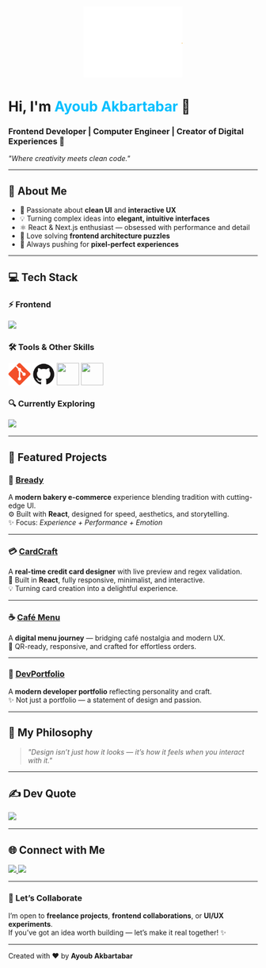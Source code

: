 <p align="center">
  <img src="https://raw.githubusercontent.com/ayoubakbartabar/ayoubakbartabar/main/Animation%20-%201744722191002.gif" width="200" />
</p>

<h1 align="left">Hi, I'm <span style="color:#00bfff;">Ayoub Akbartabar</span> 👋</h1>
<h3 align="left">Frontend Developer | Computer Engineer | Creator of Digital Experiences 🚀</h3>

<p align="left">
  <em>"Where creativity meets clean code."</em>
</p>

---

## 🌟 About Me 
- 🎯 Passionate about **clean UI** and **interactive UX**  
- 💡 Turning complex ideas into **elegant, intuitive interfaces**  
- ⚛️ React & Next.js enthusiast — obsessed with performance and detail  
- 🧩 Love solving **frontend architecture puzzles**  
- 🚀 Always pushing for **pixel-perfect experiences**

---

## 💻 Tech Stack

### ⚡ Frontend
<img src="https://skillicons.dev/icons?i=html,css,js,ts,react,nextjs,redux,tailwind,figma,vite" />

### 🛠️ Tools & Other Skills
<p align="left">
  <img src="https://raw.githubusercontent.com/devicons/devicon/master/icons/git/git-original.svg" alt="Git" width="45" height="45" style="display:inline-block;"/>
  <img src="https://raw.githubusercontent.com/devicons/devicon/master/icons/github/github-original.svg" alt="GitHub" width="45" height="45" style="display:inline-block;"/>
  <img src="https://cdn.jsdelivr.net/gh/devicons/devicon/icons/vscode/vscode-original.svg" width="45" height="45"/>
  <img src="https://cdn.jsdelivr.net/gh/devicons/devicon/icons/npm/npm-original-wordmark.svg" width="45" height="45"/>
</p>

### 🔍 Currently Exploring
<img src="https://skillicons.dev/icons?i=threejs,astro,framer" />

---

## 🚀 Featured Projects

### 🧁 [Bready](https://github.com/ayoubakbartabar/Bakery-App)
A **modern bakery e-commerce** experience blending tradition with cutting-edge UI.  
⚙️ Built with **React**, designed for speed, aesthetics, and storytelling.  
✨ Focus: *Experience + Performance + Emotion*

---

### 💳 [CardCraft](https://github.com/ayoubakbartabar/cards-landing-page)
A **real-time credit card designer** with live preview and regex validation.  
🎨 Built in **React**, fully responsive, minimalist, and interactive.  
💡 Turning card creation into a delightful experience.

---

### ☕ [Café Menu](https://github.com/ayoubakbartabar/Coffee-Shop-Menu-Project)
A **digital menu journey** — bridging café nostalgia and modern UX.  
📱 QR-ready, responsive, and crafted for effortless orders.

---

### 💼 [DevPortfolio](https://github.com/ayoubakbartabar/profile-project)
A **modern developer portfolio** reflecting personality and craft.  
✨ Not just a portfolio — a statement of design and passion.

---

## 🧭 My Philosophy
> *"Design isn’t just how it looks — it’s how it feels when you interact with it."*

---


## ✍️ Dev Quote
![](https://quotes-github-readme.vercel.app/api?type=horizontal&theme=radical)

---

## 🌐 Connect with Me
<a href="https://www.linkedin.com/in/ayoub-akbartabar-bb78b2212/" target="_blank">
  <img src="https://skillicons.dev/icons?i=linkedin" />
</a>
<a href="mailto:ayoubakbartabar1887@gmail.com">
  <img src="https://skillicons.dev/icons?i=gmail" />
</a>

---

### 💬 Let’s Collaborate
I’m open to **freelance projects**, **frontend collaborations**, or **UI/UX experiments**.  
If you’ve got an idea worth building — let’s make it real together! ✨

---

Created with ❤️ by **Ayoub Akbartabar**
